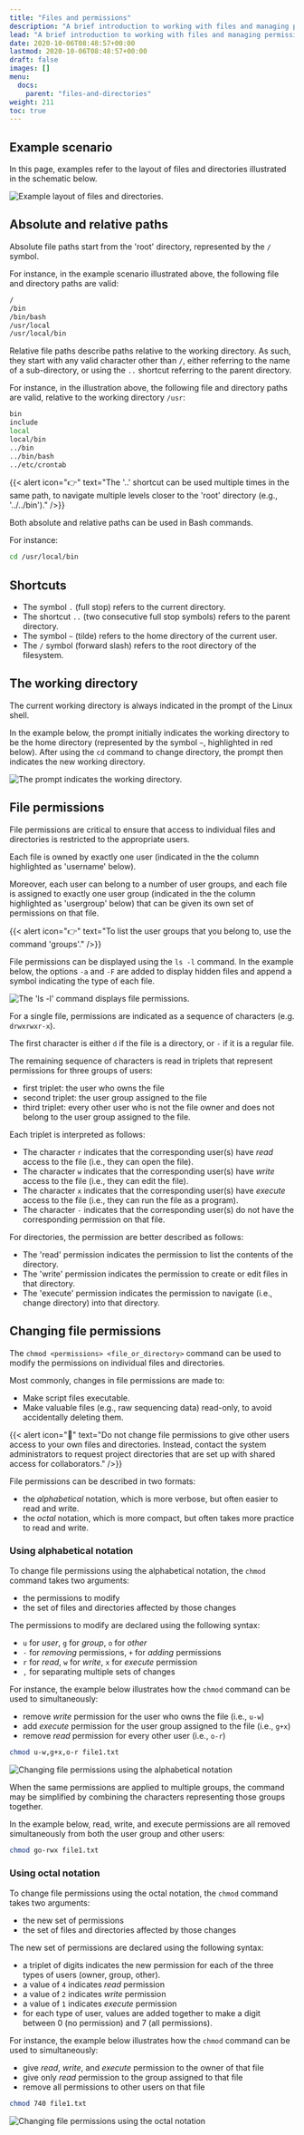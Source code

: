 ```yaml
---
title: "Files and permissions"
description: "A brief introduction to working with files and managing permissions on the CCB cluster."
lead: "A brief introduction to working with files and managing permissions on the CCB cluster."
date: 2020-10-06T08:48:57+00:00
lastmod: 2020-10-06T08:48:57+00:00
draft: false
images: []
menu:
  docs:
    parent: "files-and-directories"
weight: 211
toc: true
---
```


## Example scenario

In this page, examples refer to the layout of files and directories illustrated
in the schematic below.

![Example layout of files and directories.](linux-filesystem.png)
<!-- Source: https://linuxfoundation.org/blog/classic-sysadmin-the-linux-filesystem-explained/ (Google Search) -->

## Absolute and relative paths

Absolute file paths start from the 'root' directory, represented by the `/` symbol.

For instance, in the example scenario illustrated above,
the following file and directory paths are valid:

```bash
/
/bin
/bin/bash
/usr/local
/usr/local/bin
```

Relative file paths describe paths relative to the working directory.
As such, they start with any valid character other than `/`,
either referring to the name of a sub-directory,
or using the `..` shortcut referring to the parent directory.

For instance, in the illustration above, the following file and directory paths are valid,
relative to the working directory `/usr`:

```bash
bin
include
local
local/bin
../bin
../bin/bash
../etc/crontab
```

{{< alert icon="👉" text="The '..' shortcut can be used multiple times in the same path, to navigate multiple levels closer to the 'root' directory (e.g., '../../bin')." />}}

Both absolute and relative paths can be used in Bash commands.

For instance:

```bash
cd /usr/local/bin
```

## Shortcuts

- The symbol `.` (full stop) refers to the current directory.
- The shortcut `..` (two consecutive full stop symbols) refers to the parent directory.
- The symbol `~` (tilde) refers to the home directory of the current user.
- The `/` symbol (forward slash) refers to the root directory of the filesystem.

## The working directory

The current working directory is always indicated in the prompt of the Linux shell.

In the example below, the prompt initially indicates the working directory to be
the home directory  (represented by the symbol `~`, highlighted in red below).
After using the `cd` command to change directory, the prompt then indicates the new
working directory.

![The prompt indicates the working directory.](prompt-working-directory.png)

## File permissions

File permissions are critical to ensure that access to individual files and directories
is restricted to the appropriate users.

Each file is owned by exactly one user (indicated in the the column highlighted as 'username' below).

Moreover, each user can belong to a number of user groups,
and each file is assigned to exactly one user group
(indicated in the the column highlighted as 'usergroup' below)
that can be given its own set of permissions on that file.

{{< alert icon="👉" text="To list the user groups that you belong to, use the command 'groups'." />}}

File permissions can be displayed using the `ls -l` command.
In the example below, the options `-a` and `-F` are added to display hidden files
and append a symbol indicating the type of each file.

![The 'ls -l' command displays file permissions.](file-permissions.png)

For a single file, permissions are indicated as a sequence of characters
(e.g. `drwxrwxr-x`).

The first character is either `d` if the file is a directory,
or `-` if it is a regular file.

The remaining sequence of characters is read in triplets that
represent permissions for three groups of users:

- first triplet: the user who owns the file
- second triplet: the user group assigned to the file
- third triplet: every other user who is not the file owner and
  does not belong to the user group assigned to the file.

Each triplet is interpreted as follows:

- The character `r` indicates that the corresponding user(s) have
  _read_ access to the file (i.e., they can open the file).
- The character `w` indicates that the corresponding user(s) have
  _write_ access to the file (i.e., they can edit the file).
- The character `x` indicates that the corresponding user(s) have
  _execute_ access to the file (i.e., they can run the file as a program).
- The character `-` indicates that the corresponding user(s) do
  not have the corresponding permission on that file.

For directories, the permission are better described as follows:

- The 'read' permission indicates the permission to
  list the contents of the directory.
- The 'write' permission indicates the permission to
  create or edit files in that directory.
- The 'execute' permission indicates the permission to
  navigate (i.e., change directory) into that directory.

## Changing file permissions

The `chmod <permissions> <file_or_directory>` command can be used to modify
the permissions on individual files and directories.

Most commonly, changes in file permissions are made to:

- Make script files executable.
- Make valuable files (e.g., raw sequencing data) read-only,
  to avoid accidentally deleting them.

{{< alert icon="🛑" text="Do not change file permissions to give other users access to your own files and directories. Instead, contact the system administrators to request project directories that are set up with shared access for collaborators." />}}

File permissions can be described in two formats:

- the _alphabetical_ notation,
  which is more verbose, but often easier to read and write.
- the _octal_ notation,
  which is more compact, but often takes more practice
  to read and write.

### Using alphabetical notation

To change file permissions using the alphabetical notation,
the `chmod` command takes two arguments:

- the permissions to modify
- the set of files and directories affected by those changes

The permissions to modify are declared using the following syntax:

- `u` for _user_, `g` for _group_, `o` for _other_
- `-` for _removing_ permissions, `+` for _adding_ permissions
- `r` for _read_, `w` for _write_, `x` for _execute_ permission
- `,` for separating multiple sets of changes

For instance, the example below illustrates how the `chmod` command
can be used to simultaneously:

- remove _write_ permission for the user who owns the file (i.e., `u-w`)
- add _execute_ permission for the user group assigned to the file (i.e., `g+x`)
- remove _read_ permission for every other user (i.e., `o-r`)

```bash
chmod u-w,g+x,o-r file1.txt
```

![Changing file permissions using the alphabetical notation](chmod-alphabetical.png)

When the same permissions are applied to multiple groups, the command
may be simplified by combining the characters representing those groups together.

In the example below, read, write, and execute permissions are all removed
simultaneously from both the user group and other users:

```bash
chmod go-rwx file1.txt
```

### Using octal notation

To change file permissions using the octal notation,
the `chmod` command takes two arguments:

- the new set of permissions
- the set of files and directories affected by those changes

The new set of permissions are declared using the following syntax:

- a triplet of digits indicates the new permission for each of the
  three types of users (owner, group, other).
- a value of `4` indicates _read_ permission
- a value of `2` indicates _write_ permission
- a value of `1` indicates _execute_ permission
- for each type of user, values are added together to make a digit
  between 0 (no permission) and 7 (all permissions).

For instance, the example below illustrates how the `chmod` command
can be used to simultaneously:

- give _read_, _write_, and _execute_ permission to the owner of that file
- give only _read_ permission to the group assigned to that file
- remove all permissions to other users on that file

```bash
chmod 740 file1.txt 
```

![Changing file permissions using the octal notation](chmod-octal.png)

<!-- Link definitions -->
